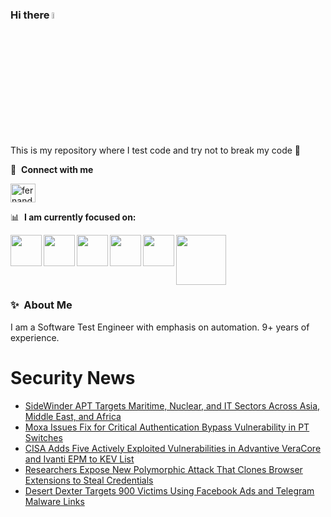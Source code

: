 ### Hi there <a href="https://www.gautamkrishnar.com/"><img src="https://media.giphy.com/media/hvRJCLFzcasrR4ia7z/giphy.gif" width="5%"></a>
This is my repository where I test code and try not to break my code :rofl:

🔗 &nbsp;**Connect with me**
<p align="left">
<a href="https://linkedin.com/in/fernandorlcruz" target="blank"><img align="center" src="https://raw.githubusercontent.com/rahuldkjain/github-profile-readme-generator/master/src/images/icons/Social/linked-in-alt.svg" alt="fernando cruz" height="30" width="40" /></a>
  
📊 &nbsp;**I am currently focused on:**

<img align="left" width='50' height='50' src="https://cdn.jsdelivr.net/gh/devicons/devicon/icons/python/python-original-wordmark.svg" />
<img align="left" width='50' height='50' src="https://cdn.jsdelivr.net/gh/devicons/devicon/icons/csharp/csharp-original.svg" />
<img align="left" width='50' height='50' src="https://cdn.jsdelivr.net/gh/devicons/devicon/icons/jenkins/jenkins-original.svg" />
<img align="left" width='50' height='50' src="https://specflow.org/wp-content/uploads/2021/05/SpecFlow-Icon.png" />
<img align="left" width='50' height='50' src="https://www.svgrepo.com/show/306098/githubactions.svg" />
<img width='80' height='80' src="https://cdn2.vectorstock.com/i/1000x1000/64/81/security-testing-concept-icon-safety-audit-key-vector-29166481.jpg" />
          
          
  
### ✨&nbsp; About Me

I am a Software Test Engineer with emphasis on automation. 9+ years of experience.

# Security News
<!-- BLOG-POST-LIST:START -->
- [SideWinder APT Targets Maritime, Nuclear, and IT Sectors Across Asia, Middle East, and Africa](https://thehackernews.com/2025/03/sidewinder-apt-targets-maritime-nuclear.html)
- [Moxa Issues Fix for Critical Authentication Bypass Vulnerability in PT Switches](https://thehackernews.com/2025/03/moxa-issues-fix-for-critical.html)
- [CISA Adds Five Actively Exploited Vulnerabilities in Advantive VeraCore and Ivanti EPM to KEV List](https://thehackernews.com/2025/03/cisa-adds-five-actively-exploited.html)
- [Researchers Expose New Polymorphic Attack That Clones Browser Extensions to Steal Credentials](https://thehackernews.com/2025/03/researchers-expose-new-polymorphic.html)
- [Desert Dexter Targets 900 Victims Using Facebook Ads and Telegram Malware Links](https://thehackernews.com/2025/03/desert-dexter-targets-900-victims-using.html)
<!-- BLOG-POST-LIST:END -->
